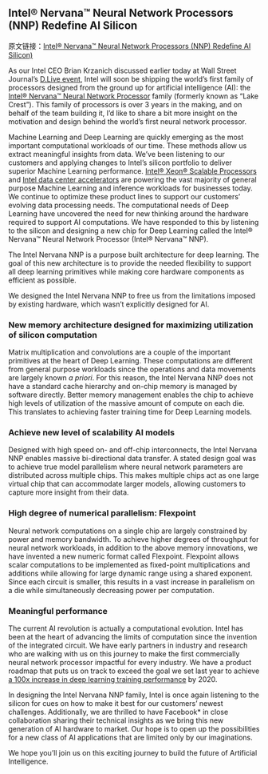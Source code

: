 ## Intel® Nervana™ Neural Network Processors (NNP) Redefine AI Silicon

原文链接：[Intel® Nervana™ Neural Network Processors (NNP) Redefine AI Silicon)](http://iamtrask.github.io/2015/07/12/basic-python-network/?from=hackcv&hmsr=hackcv.com&utm_medium=hackcv.com&utm_source=hackcv.com)

As our Intel CEO Brian Krzanich discussed earlier today at Wall Street Journal’s [D.Live event](https://dlive.wsj.com/), Intel will soon be shipping the world’s first family of processors designed from the ground up for artificial intelligence (AI): the [Intel® Nervana™ Neural Network Processor](https://newsroom.intel.com/editorials/intel-pioneers-new-technologies-advance-artificial-intelligence/) family (formerly known as “Lake Crest”). This family of processors is over 3 years in the making, and on behalf of the team building it, I’d like to share a bit more insight on the motivation and design behind the world’s first neural network processor.

Machine Learning and Deep Learning are quickly emerging as the most important computational workloads of our time. These methods allow us extract meaningful insights from data. We’ve been listening to our customers and applying changes to Intel’s silicon portfolio to deliver superior Machine Learning performance. [Intel® Xeon® Scalable Processor](https://newsroom.intel.com/press-kits/next-generation-xeon-processor-family/)[s](https://newsroom.intel.com/press-kits/next-generation-xeon-processor-family/) and [Intel data center ](https://www.intel.com/content/www/us/en/servers/accelerators/accelerators.html)[accelerators](https://www.intel.com/content/www/us/en/servers/accelerators/accelerators.html) are powering the vast majority of general purpose Machine Learning and inference workloads for businesses today. We continue to optimize these product lines to support our customers’ evolving data processing needs. The computational needs of Deep Learning have uncovered the need for new thinking around the hardware required to support AI computations. We have responded to this by listening to the silicon and designing a new chip for Deep Learning called the Intel® Nervana™ Neural Network Processor (Intel® Nervana™ NNP).

The Intel Nervana NNP is a purpose built architecture for deep learning. The goal of this new architecture is to provide the needed flexibility to support all deep learning primitives while making core hardware components as efficient as possible.

We designed the Intel Nervana NNP to free us from the limitations imposed by existing hardware, which wasn’t explicitly designed for AI.

 

### **New memory architecture designed for maximizing utilization of silicon computation**

Matrix multiplication and convolutions are a couple of the important primitives at the heart of Deep Learning. These computations are different from general purpose workloads since the operations and data movements are largely known *a priori*.  For this reason, the Intel Nervana NNP does not have a standard cache hierarchy and on-chip memory is managed by software directly. Better memory management enables the chip to achieve high levels of utilization of the massive amount of compute on each die. This translates to achieving faster training time for Deep Learning models.

 

### **Achieve new level of scalability AI models**

Designed with high speed on- and off-chip interconnects, the Intel Nervana NNP enables massive bi-directional data transfer.  A stated design goal was to achieve true model parallelism where neural network parameters are distributed across multiple chips.  This makes multiple chips act as one large virtual chip that can accommodate larger models, allowing customers to capture more insight from their data.

 

### **High degree of numerical parallelism: Flexpoint**

Neural network computations on a single chip are largely constrained by power and memory bandwidth.  To achieve higher degrees of throughput for neural network workloads, in addition to the above memory innovations, we have invented a new numeric format called Flexpoint.  Flexpoint allows scalar computations to be implemented as fixed-point multiplications and additions while allowing for large dynamic range using a shared exponent.  Since each circuit is smaller, this results in a vast increase in parallelism on a die while simultaneously decreasing power per computation.

 

### **Meaningful performance**

The current AI revolution is actually a computational evolution. Intel has been at the heart of advancing the limits of computation since the invention of the integrated circuit. We have early partners in industry and research who are walking with us on this journey to make the first commercially neural network processor impactful for every industry. We have a product roadmap that puts us on track to exceed the goal we set last year to achieve [a 100x increase in deep learning training performance](https://newsroom.intel.com/news-releases/intel-ai-day-news-release/) by 2020.

In designing the Intel Nervana NNP family, Intel is once again listening to the silicon for cues on how to make it best for our customers’ newest challenges. Additionally, we are thrilled to have Facebook* in close collaboration sharing their technical insights as we bring this new generation of AI hardware to market. Our hope is to open up the possibilities for a new class of AI applications that are limited only by our imaginations.

We hope you’ll join us on this exciting journey to build the future of Artificial Intelligence.

 